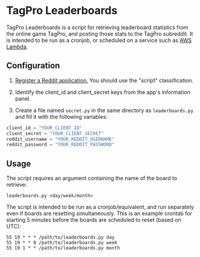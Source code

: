 # TagPro Leaderboards

TagPro Leaderboards is a script for retrieving leaderboard statistics from the online game TagPro, and posting those stats to the TagPro subreddit. It is intended to be run as a cronjob, or scheduled on a service such as [AWS Lambda](https://aws.amazon.com/lambda/).

## Configuration

1. [Register a Reddit application.](https://github.com/reddit/reddit/wiki/OAuth2#getting-started) You should use the "script" classification.

2. Identify the client_id and client_secret keys from the app's information panel.

3. Create a file named `secret.py` in the same directory as `leaderboards.py` and fill it with the following variables:

```python
client_id = "YOUR_CLIENT_ID"
client_secret = "YOUR_CLIENT_SECRET"
reddit_username = "YOUR_REDDIT_USERNAME"
reddit_password = "YOUR_REDDIT_PASSWORD"
```

## Usage

The script requires an argument containing the name of the board to retrieve:

`leaderboards.py <day/week/month>`

The script is intended to be run as a cronjob/equivalent, and run separately even if boards are resetting simultaneously. This is an example crontab for starting 5 minutes before the boards are scheduled to reset (based on UTC):

```text
55 19 * * * /path/to/leaderboards.py day
55 19 * * 0 /path/to/leaderboards.py week
55 19 1 * * /path/to/leaderboards.py month
```
